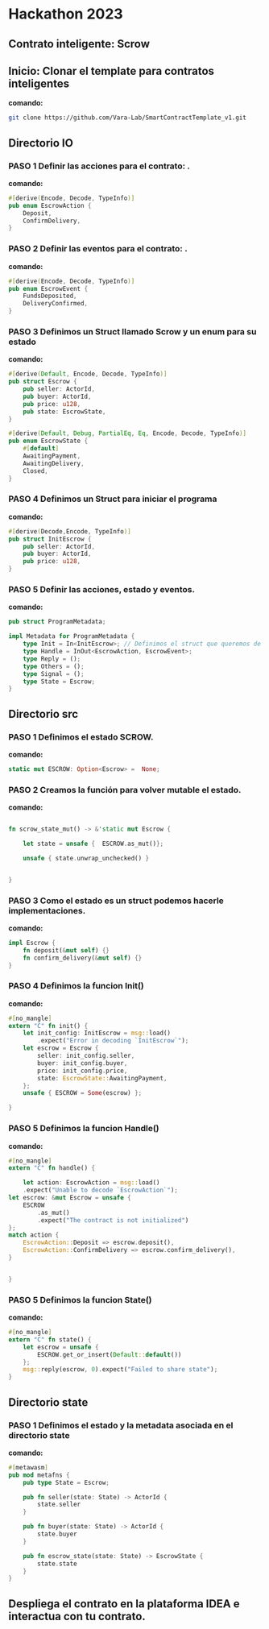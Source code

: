 # Hackathon 2023

## Contrato inteligente: Scrow

## Inicio: Clonar el template para contratos inteligentes

**comando:**
```bash
git clone https://github.com/Vara-Lab/SmartContractTemplate_v1.git
```

## Directorio IO

### PASO 1 Definir las acciones para el contrato: .
**comando:**
```rust
#[derive(Encode, Decode, TypeInfo)]
pub enum EscrowAction {
    Deposit,
    ConfirmDelivery,
}

```

### PASO 2 Definir las eventos para el contrato: .
**comando:**
```rust
#[derive(Encode, Decode, TypeInfo)]
pub enum EscrowEvent {
    FundsDeposited,
    DeliveryConfirmed,
}

```


### PASO 3 Definimos un Struct llamado Scrow y un enum para su estado
**comando:**
```rust
#[derive(Default, Encode, Decode, TypeInfo)]
pub struct Escrow {
    pub seller: ActorId,
    pub buyer: ActorId,
    pub price: u128,
    pub state: EscrowState,
}

#[derive(Default, Debug, PartialEq, Eq, Encode, Decode, TypeInfo)]
pub enum EscrowState {
    #[default]
    AwaitingPayment,
    AwaitingDelivery,
    Closed,
}

```

### PASO 4 Definimos un Struct para iniciar el programa
**comando:**
```rust
#[derive(Decode,Encode, TypeInfo)]
pub struct InitEscrow {
    pub seller: ActorId,
    pub buyer: ActorId,
    pub price: u128,
}

```





### PASO 5 Definir las acciones, estado y eventos.
**comando:**
```rust
pub struct ProgramMetadata;

impl Metadata for ProgramMetadata {
    type Init = In<InitEscrow>; // Definimos el struct que queremos de inicio.
    type Handle = InOut<EscrowAction, EscrowEvent>;
    type Reply = ();
    type Others = ();
    type Signal = ();
    type State = Escrow;
}
```


## Directorio src


### PASO 1 Definimos el estado SCROW.
**comando:**
```rust
static mut ESCROW: Option<Escrow> =  None;
```


### PASO 2 Creamos la función para volver mutable el estado.
**comando:**
```rust

fn scrow_state_mut() -> &'static mut Escrow {

    let state = unsafe {  ESCROW.as_mut()};

    unsafe { state.unwrap_unchecked() }


}
```

### PASO 3 Como el estado es un struct podemos hacerle implementaciones.
**comando:**
```rust
impl Escrow {
    fn deposit(&mut self) {}
    fn confirm_delivery(&mut self) {}
}

```

### PASO 4 Definimos la funcion Init()
**comando:**
```rust
#[no_mangle]
extern "C" fn init() {
    let init_config: InitEscrow = msg::load()
        .expect("Error in decoding `InitEscrow`");
    let escrow = Escrow {
        seller: init_config.seller,
        buyer: init_config.buyer,
        price: init_config.price,
        state: EscrowState::AwaitingPayment,
    };
    unsafe { ESCROW = Some(escrow) };

}
```


### PASO 5 Definimos la funcion Handle()
**comando:**
```rust
#[no_mangle]
extern "C" fn handle() {

    let action: EscrowAction = msg::load()
    .expect("Unable to decode `EscrowAction`");
let escrow: &mut Escrow = unsafe {
    ESCROW
        .as_mut()
        .expect("The contract is not initialized")
};
match action {
    EscrowAction::Deposit => escrow.deposit(),
    EscrowAction::ConfirmDelivery => escrow.confirm_delivery(),
}


}
```

### PASO 5 Definimos la funcion State()
**comando:**
```rust
#[no_mangle]
extern "C" fn state() {
    let escrow = unsafe {
        ESCROW.get_or_insert(Default::default())
    };
    msg::reply(escrow, 0).expect("Failed to share state");
}
```


## Directorio state


### PASO 1 Definimos el estado y la metadata asociada en el directorio state
**comando:**
```rust
#[metawasm]
pub mod metafns {
    pub type State = Escrow;

    pub fn seller(state: State) -> ActorId {
        state.seller
    }

    pub fn buyer(state: State) -> ActorId {
        state.buyer
    }

    pub fn escrow_state(state: State) -> EscrowState {
        state.state
    }
}
```

## Despliega el contrato en la plataforma IDEA e interactua con tu contrato.